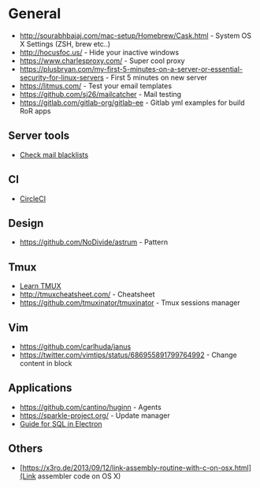 # General

* http://sourabhbajaj.com/mac-setup/Homebrew/Cask.html - System OS X Settings (ZSH, brew etc..)
* http://hocusfoc.us/ - Hide your inactive windows
* https://www.charlesproxy.com/ - Super cool proxy
* https://plusbryan.com/my-first-5-minutes-on-a-server-or-essential-security-for-linux-servers - First 5 minutes on new server
* https://litmus.com/ - Test your email templates
* https://github.com/sj26/mailcatcher - Mail testing
* https://gitlab.com/gitlab-org/gitlab-ee - Gitlab yml examples for build RoR apps

## Server tools

* [Check mail blacklists](https://mxtoolbox.com/)

## CI

* [CircleCI](https://circleci.com/)

## Design

* https://github.com/NoDivide/astrum - Pattern

## Tmux

* [Learn TMUX](https://thoughtbot.com/upcase/tmux)
* http://tmuxcheatsheet.com/ - Cheatsheet
* https://github.com/tmuxinator/tmuxinator - Tmux sessions manager

## Vim

* https://github.com/carlhuda/janus
* https://twitter.com/vimtips/status/686955891799764992 - Change content in block

## Applications

* https://github.com/cantino/huginn - Agents
* https://sparkle-project.org/ - Update manager
* [Guide for SQL in Electron](https://github.com/sqlectron/sqlectron-gui)

## Others

* [https://x3ro.de/2013/09/12/link-assembly-routine-with-c-on-osx.html](Link
  assembler code on OS X)

